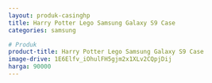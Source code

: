 ```yaml
---
layout: produk-casinghp
title: Harry Potter Lego Samsung Galaxy S9 Case
categories: samsung

# Produk
product-title: Harry Potter Lego Samsung Galaxy S9 Case
image-drive: 1E6Elfv_iOhulFH5gjm2x1XLv2CQpjDij
harga: 90000
---
```

